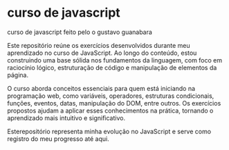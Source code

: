 # curso de javascript
 curso de javascript feito pelo o gustavo guanabara

Este repositório reúne os exercícios desenvolvidos durante meu aprendizado no curso de JavaScript. Ao longo do conteúdo, estou construindo uma base sólida nos fundamentos da linguagem, com foco em raciocínio lógico, estruturação de código e manipulação de elementos da página.

O curso aborda conceitos essenciais para quem está iniciando na programação web, como variáveis, operadores, estruturas condicionais, funções, eventos, datas, manipulação do DOM, entre outros. Os exercícios propostos ajudam a aplicar esses conhecimentos na prática, tornando o aprendizado mais intuitivo e significativo.

Esterepositório representa minha evolução no JavaScript e serve como registro do meu progresso até aqui.
